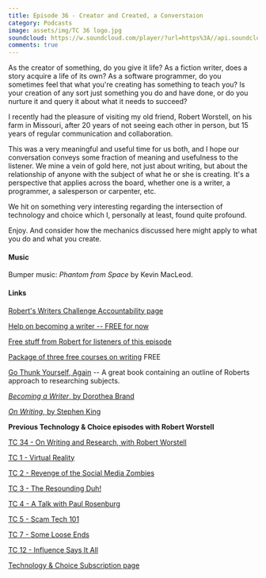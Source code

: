 ```yaml
---
title: Episode 36 - Creator and Created, a Converstaion
category: Podcasts
image: assets/img/TC 36 logo.jpg
soundcloud: https://w.soundcloud.com/player/?url=https%3A//api.soundcloud.com/tracks/495328227
comments: true
---
```

As the creator of something, do you give it life? As a fiction writer, does a story acquire a life of its own? As a software programmer, do you sometimes feel that what you're creating has something to teach you? Is your creation of any sort just something you do and have done, or do you nurture it and query it about what it needs to succeed?

I recently had the pleasure of visiting my old friend, Robert Worstell, on his farm in Missouri, after 20 years of not seeing each other in person, but 15 years of regular communication and collaboration. 
 
This was a very meaningful and useful time for us both, and I hope our conversation conveys some fraction of meaning and usefulness to the listener. We mine a vein of gold here, not just about writing, but about the relationship of anyone with the subject of what he or she is creating. It's a perspective that applies across the board, whether one is a writer, a programmer, a salesperson or carpenter, etc.

We hit on something very interesting regarding the intersection of technology and choice which I, personally at least, found quite profound.

Enjoy. And consider how the mechanics discussed here might apply to what you do and what you create.

#### Music

Bumper music: *Phantom from Space* by Kevin MacLeod.

#### Links

[Robert's Writers Challenge Accountability page](http://livesensical.com/writing/)

[Help on becoming a writer -- FREE for now](http://becomingawriter.thinkific.com/)

[Free stuff from Robert for listeners of this episode](https://calm.li/RobertWorstellProfile)

[Package of three free courses on writing](http://BecomingAWriter.thinkific.com) FREE

[Go Thunk Yourself, Again](https://www.books2read.com/u/mBPQoD) -- A great book containing an outline of Roberts approach to researching subjects. 

[*Becoming a Writer*, by Dorothea Brand](https://www.books2read.com/b/bzazRG)

[*On Writing*, by Stephen King](https://books2read.com/u/m2vPR1)

**Previous Technology & Choice episodes with Robert Worstell**

[TC 34 -  On Writing and Research, with Robert Worstell](https://technologyandchoice.com/podcasts/2018/06/episode-34-on-writing-and-research-with-robert-worstell/)

[TC 1 - Virtual Reality](https://technologyandchoice.com/podcasts/2016/03/episode-1-virtual-reality/)

[TC 2 - Revenge of the Social Media Zombies](https://technologyandchoice.com/podcasts/2016/04/episode-2-revenge-of-the-social-media-zombies/)

[TC 3 - The Resounding Duh!](https://technologyandchoice.com/podcasts/2016/04/episode-3-the-resounding-duh/)

[TC 4 - A Talk with Paul Rosenburg](https://technologyandchoice.com/podcasts/2016/04/episode-4-a-talk-with-paul-rosenburg/)

[TC 5 - Scam Tech 101](https://technologyandchoice.com/podcasts/2016/05/episode-5-scam-tech-101/)

[TC 7 - Some Loose Ends](https://technologyandchoice.com/podcasts/2016/05/episode-7-some-loose-ends/)

[TC 12 - Influence Says It All](https://technologyandchoice.com/podcasts/2017/01/episode-12-influence-says-it-all/)


[Technology & Choice Subscription page](https://technologyandchoice.com/subscribe/)
